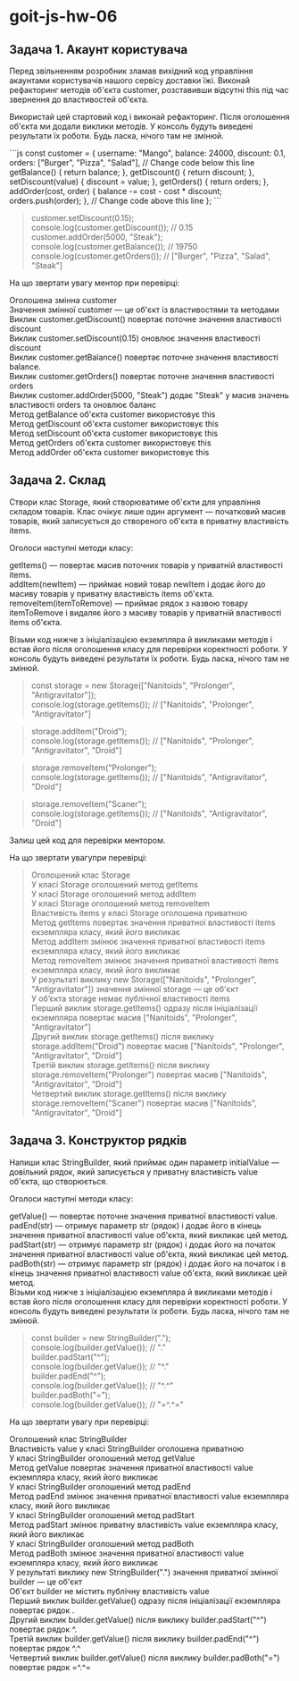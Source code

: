# goit-js-hw-06

## Задача 1. Акаунт користувача


Перед звільненням розробник зламав вихідний код управління акаунтами користувачів нашого сервісу доставки їжі. Виконай рефакторинг методів об'єкта customer, розставивши відсутні this під час звернення до властивостей об'єкта.  

Використай цей стартовий код і виконай рефакторинг. Після оголошення об'єкта ми додали виклики методів. У консоль будуть виведені результати їх роботи. Будь ласка, нічого там не змінюй.  


\```js
const customer = {
  username: "Mango",
  balance: 24000,
  discount: 0.1,
  orders: ["Burger", "Pizza", "Salad"],
  // Change code below this line
  getBalance() {
    return balance;
  },
  getDiscount() {
    return discount;
  },
  setDiscount(value) {
    discount = value;
  },
  getOrders() {
    return orders;
  },
  addOrder(cost, order) {
    balance -= cost - cost * discount;
    orders.push(order);
  },
  // Change code above this line
};
\```
> customer.setDiscount(0.15);  
> console.log(customer.getDiscount()); // 0.15  
> customer.addOrder(5000, "Steak");  
> console.log(customer.getBalance()); // 19750  
> console.log(customer.getOrders()); // ["Burger", "Pizza", "Salad", "Steak"]  



На що звертати увагу ментор при перевірці:  

Оголошена змінна customer  
Значення змінної customer — це об'єкт із властивостями та методами  
Виклик customer.getDiscount() повертає поточне значення властивості discount  
Виклик customer.setDiscount(0.15) оновлює значення властивості discount  
Виклик customer.getBalance() повертає поточне значення властивості balance.  
Виклик customer.getOrders() повертає поточне значення властивості orders  
Виклик customer.addOrder(5000, "Steak") додає "Steak" у масив значень властивості orders та оновлює баланс  
Метод getBalance об'єкта customer використовує this  
Метод getDiscount об'єкта customer використовує this  
Метод setDiscount об'єкта customer використовує this  
Метод getOrders об'єкта customer використовує this  
Метод addOrder об'єкта customer використовує this  


## Задача 2. Склад


Створи клас Storage, який створюватиме об'єкти для управління складом товарів. Клас очікує лише один аргумент — початковий масив товарів, який записується до створеного об'єкта в приватну властивість items.  

Оголоси наступні методи класу:  

getItems() — повертає масив поточних товарів у приватній властивості items.  
addItem(newItem) — приймає новий товар newItem і додає його до масиву товарів у приватну властивість items об'єкта.  
removeItem(itemToRemove) — приймає рядок з назвою товару itemToRemove і видаляє його з масиву товарів у приватній властивості items об'єкта.  


Візьми код нижче з ініціалізацією екземпляра й викликами методів і встав його після оголошення класу для перевірки коректності роботи. У консоль будуть виведені результати їх роботи. Будь ласка, нічого там не змінюй.  



> const storage = new Storage(["Nanitoids", "Prolonger", "Antigravitator"]);  
> console.log(storage.getItems()); // ["Nanitoids", "Prolonger", "Antigravitator"]  

> storage.addItem("Droid");  
> console.log(storage.getItems()); // ["Nanitoids", "Prolonger", "Antigravitator", "Droid"]  

> storage.removeItem("Prolonger");  
> console.log(storage.getItems()); // ["Nanitoids", "Antigravitator", "Droid"]  

> storage.removeItem("Scaner");  
> console.log(storage.getItems()); // ["Nanitoids", "Antigravitator", "Droid"]  

Залиш цей код для перевірки ментором.



На що звертати увагупри перевірці:  

> Оголошений клас Storage  
> У класі Storage оголошений метод getItems  
> У класі Storage оголошений метод addItem  
> У класі Storage оголошений метод removeItem  
> Властивість items у класі Storage оголошена приватною  
> Метод getItems повертає значення приватної властивості items екземпляра класу, який його викликає  
> Метод addItem змінює значення приватної властивості items екземпляра класу, який його викликає  
> Метод removeItem змінює значення приватної властивості items екземпляра класу, який його викликає  
> У результаті виклику new Storage(["Nanitoids", "Prolonger", "Antigravitator"]) значення змінної storage — це об'єкт  
> У об’єкта storage немає публічної властивості items  
> Перший виклик storage.getItems() одразу після ініціалізації екземпляра повертає масив ["Nanitoids", "Prolonger", "Antigravitator"]  
> Другий виклик storage.getItems() після виклику storage.addItem("Droid") повертає масив ["Nanitoids", "Prolonger", "Antigravitator", "Droid"]  
> Третій виклик storage.getItems() після виклику storage.removeItem("Prolonger") повертає масив ["Nanitoids", "Antigravitator", "Droid"]  
> Четвертий виклик storage.getItems() після виклику storage.removeItem("Scaner") повертає масив ["Nanitoids", "Antigravitator", "Droid"]  


## Задача 3. Конструктор рядків 


Напиши клас StringBuilder, який приймає один параметр initialValue — довільний рядок, який записується у приватну властивість value об'єкта, що створюється.  


Оголоси наступні методи класу:  

getValue() — повертає поточне значення приватної властивості value.  
padEnd(str) — отримує параметр str (рядок) і додає його в кінець значення приватної властивості value об'єкта, який викликає цей метод.  
padStart(str) — отримує параметр str (рядок) і додає його на початок значення приватної властивості value об'єкта, який викликає цей метод.  
padBoth(str) — отримує параметр str (рядок) і додає його на початок і в кінець значення приватної властивості value об'єкта, який викликає цей метод.  
Візьми код нижче з ініціалізацією екземпляра й викликами методів і встав його після оголошення класу для перевірки коректності роботи. У консоль будуть виведені результати їх роботи. Будь ласка, нічого там не змінюй.  



> const builder = new StringBuilder(".");  
> console.log(builder.getValue()); // "."  
> builder.padStart("^");  
> console.log(builder.getValue()); // "^."  
> builder.padEnd("^");  
> console.log(builder.getValue()); // "^.^"  
> builder.padBoth("=");  
> console.log(builder.getValue()); // "=^.^="  

На що звертати увагу при перевірці:  

Оголошений клас StringBuilder  
Властивість value у класі StringBuilder оголошена приватною  
У класі StringBuilder оголошений метод getValue  
Метод getValue повертає значення приватної властивості value екземпляра класу, який його викликає  
У класі StringBuilder оголошений метод padEnd  
Метод padEnd змінює значення приватної властивості value екземпляра класу, який його викликає  
У класі StringBuilder оголошений метод padStart  
Метод padStart змінює приватну властивість value екземпляра класу, який його викликає  
У класі StringBuilder оголошений метод padBoth  
Метод padBoth змінює значення приватної властивості value екземпляра класу, який його викликає  
У результаті виклику new StringBuilder(".") значення приватної змінної builder — це об'єкт  
Об'єкт builder не містить публічну властивість value  
Перший виклик builder.getValue() одразу після ініціалізації екземпляра повертає рядок .  
Другий виклик builder.getValue() після виклику builder.padStart("^") повертає рядок ^.  
Третій виклик builder.getValue() після виклику builder.padEnd("^") повертає рядок ^.^   
Четвертий виклик builder.getValue() після виклику builder.padBoth("=") повертає рядок =^.^=   
